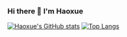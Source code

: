 
### Hi there 👋 I'm Haoxue
[![Haoxue's GitHub stats](https://github-readme-stats.vercel.app/api?username=wanghaoxue0&show_icons=true&theme=radical)](https://github.com/anuraghazra/github-readme-stats)
[![Top Langs](https://github-readme-stats.vercel.app/api/top-langs/?username=wanghaoxue0&show_icons=true&theme=radical)](https://github.com/anuraghazra/github-readme-stats)

